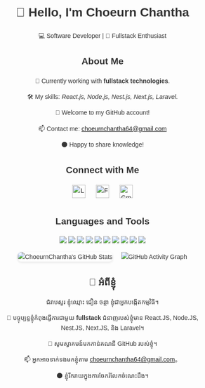<div align="center" style="font-family: Arial, sans-serif; max-width: 800px; margin: 0 auto; padding: 20px; line-height: 1.6; color: #333;">

  <!-- Title Section -->
  <h1>👋 Hello, I'm Choeurn Chantha</h1>
  <p>💻 Software Developer | 🌟 Fullstack Enthusiast</p>

  <!-- About Me -->
  <h2>About Me</h2>
  <p>👀 Currently working with <strong>fullstack technologies</strong>.</p>
  <p>🛠️ My skills: <em>React.js, Node.js, Nest.js, Next.js, Laravel</em>.</p>
  <p>💞 Welcome to my GitHub account!</p>
  <p>📫 Contact me: <a href="mailto:choeurnchantha64@gmail.com">choeurnchantha64@gmail.com</a></p>
  <p>🌑 Happy to share knowledge!</p>

  <!-- Connect Section -->
  <h2>Connect with Me</h2>
  <p>
    <a href="https://www.linkedin.com/in/choeurn-chantha-28992225b/"><img src="https://img.icons8.com/ios-filled/50/000000/linkedin.png" alt="LinkedIn" style="width: 30px; margin: 0 10px;"></a>
    <a href="https://www.facebook.com/profile.php?id=100042328303651&mibextid=ZbWKwL"><img src="https://img.icons8.com/ios-filled/50/000000/facebook-new.png" alt="Facebook" style="width: 30px; margin: 0 10px;"></a>
    <a href="choeurnchantha64@gmail.com"><img src="https://img.icons8.com/ios-filled/50/000000/gmail.png" alt="Gmail" style="width: 30px; margin: 0 10px;"></a>
  </p>

  <!-- Languages and Tools -->
  <h2>Languages and Tools</h2>
  <p>
    <img src="https://img.shields.io/badge/-React-61DAFB?style=for-the-badge&logo=react&logoColor=white">
    <img src="https://img.shields.io/badge/-Node.js-339933?style=for-the-badge&logo=node.js&logoColor=white">
    <img src="https://img.shields.io/badge/-Next.js-000000?style=for-the-badge&logo=next.js&logoColor=white">
    <img src="https://img.shields.io/badge/-Laravel-FF2D20?style=for-the-badge&logo=laravel&logoColor=white">
    <img src="https://img.shields.io/badge/-Nest.js-E0234E?style=for-the-badge&logo=nestjs&logoColor=white">
    <img src="https://img.shields.io/badge/-Express.js-000000?style=for-the-badge&logo=express&logoColor=white">
  <img src="https://img.shields.io/badge/-MySQL-4479A1?style=for-the-badge&logo=mysql&logoColor=white">
  <img src="https://img.shields.io/badge/-PostgreSQL-336791?style=for-the-badge&logo=postgresql&logoColor=white">
  <img src="https://img.shields.io/badge/-MongoDB-47A248?style=for-the-badge&logo=mongodb&logoColor=white">
  <img src="https://img.shields.io/badge/-Python-3776AB?style=for-the-badge&logo=python&logoColor=white">

  </p>

  <!-- GitHub Stats -->
  <div align="center" style="display: flex; justify-content: center; align-items: center; gap: 20px;">
    <img src="https://github-readme-stats.vercel.app/api?username=Chantha2121&show_icons=true&theme=gruvbox&count_private=true" alt="ChoeurnChantha's GitHub Stats" style="max-width: 400px; border-radius: 8px; box-shadow: 0 2px 5px rgba(0, 0, 0, 0.1);"/>
    <img src="https://github-readme-activity-graph.vercel.app/graph?username=Chantha2121&theme=xcode&hide_border=true" alt="GitHub Activity Graph" />
  </div>

  <!-- Cambodian Language Section -->
  <h2>👋 អំពីខ្ញុំ</h2>
  <p>ជំរាបសួរ ខ្ញុំឈ្មោះ ជឿន ចន្ថា ខ្ញុំជាអ្នកបង្កើតកម្មវិធី។</p>
  <p>👀 បច្ចុប្បន្នខ្ញុំកំពុងធ្វើការជាមួយ <strong>fullstack</strong> ជំនាញរបស់ខ្ញុំមាន React.JS, Node.JS, Nest.JS, Next.JS, និង Laravel។</p>
  <p>💞️ សូមស្វាគមន៍មកកាន់គណនី GitHub របស់ខ្ញុំ។</p>
  <p>📫 អ្នកអាចទាក់ទងមកខ្ញុំតាម <a href="mailto:choeurnchantha64@gmail.com">choeurnchantha64@gmail.com</a>。</p>
  <p>🌑 ខ្ញុំរីករាយក្នុងការចែករំលែកចំណេះដឹង។</p>
</div>
